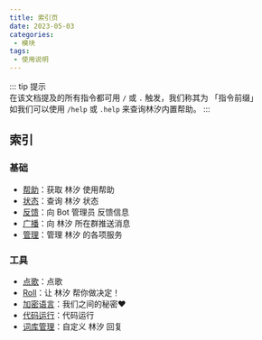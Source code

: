 ```yaml
---
title: 索引页
date: 2023-05-03
categories:
 - 模块
tags:
 - 使用说明
---
```


::: tip 提示  
在该文档提及的所有指令都可用 `/` 或 `.` 触发，我们称其为 「指令前缀」  
如我们可以使用 `/help` 或 `.help` 来查询林汐内置帮助。
:::

## 索引

### 基础
* [帮助](./base/help.md)：获取 林汐 使用帮助
* [状态](./base/status.md)：查询 林汐 状态
* [反馈](./base/repo.md)：向 Bot 管理员 反馈信息
* [广播](./base/broadcast.md)：向 林汐 所在群推送消息
* [管理](./base/manager.md)：管理 林汐 的各项服务

### 工具
* [点歌](./tools/music.md)：点歌
* [Roll](./tools/roll.md)：让 林汐 帮你做决定！
* [加密语言](./tools/ciphertext.md)：我们之间的秘密❤
* [代码运行](./tools/music.md)：代码运行
* [词库管理](./tools/thesaurus.md)：自定义 林汐 回复